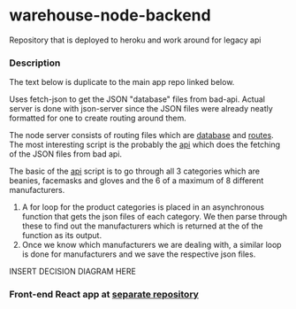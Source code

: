 # warehouse-node-backend
Repository that is deployed to heroku and work around for legacy api

### Description 
The text below is duplicate to the main app repo linked below.

Uses fetch-json to get the JSON "database" files from bad-api. Actual server is done with json-server since the JSON files were already neatly formatted for one to create routing around them.

The node server consists of routing files which are [database](https://github.com/rescawen/warehouse-node-backend/blob/main/db.js) and [routes](https://github.com/rescawen/warehouse-node-backend/blob/main/routes.json). The most interesting script is the probably the [api](https://github.com/rescawen/warehouse-node-backend/blob/main/api.js) which does the fetching of the JSON files from bad api. 

The basic of the [api](https://github.com/rescawen/warehouse-node-backend/blob/main/api.js) script is to go through all 3 categories which are beanies, facemasks and gloves and the 6 of a maximum of 8 different manufacturers. 

1. A for loop for the product categories is placed in an asynchronous function that gets the json files of each category. We then parse through these to find out the manufacturers which is returned at the of the function as its output. 
2. Once we know which manufacturers we are dealing with, a similar loop is done for manufacturers and we save the respective json files.

INSERT DECISION DIAGRAM HERE



### Front-end React app at [separate repository](https://github.com/rescawen/reaktor-warehouse-app)  
